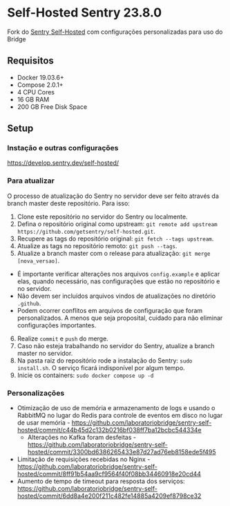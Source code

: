 # Self-Hosted Sentry 23.8.0

Fork do [Sentry Self-Hosted](https://github.com/getsentry/self-hosted/) com configurações personalizadas para uso do Bridge

## Requisitos

- Docker 19.03.6+
- Compose 2.0.1+
- 4 CPU Cores
- 16 GB RAM
- 200 GB Free Disk Space

## Setup

### Instação e outras configurações

https://develop.sentry.dev/self-hosted/

### Para atualizar

O processo de atualização do Sentry no servidor deve ser feito através da branch master deste repositório. Para isso:

1. Clone este repositório no servidor do Sentry ou localmente.
2. Defina o repositório original como upstream: `git remote add upstream https://github.com/getsentry/self-hosted.git`.
3. Recupere as tags do repositório original: `git fetch --tags upstream`.
4. Atualize as tags no repositório remoto: `git push --tags`.
5. Atualize a branch master com o release para atualização: `git merge [nova_versao]`.

- É importante verificar alterações nos arquivos `config.example` e aplicar elas, quando necessário, nas configurações que estão no repositório e no servidor.
- Não devem ser incluídos arquivos vindos de atualizações no diretório `.github`.
- Podem ocorrer conflitos em arquivos de configuração que foram personalizados. A menos que seja proposital, cuidado para não eliminar configurações importantes.

6. Realize `commit` e `push` do merge.
7. Caso não esteja trabalhando no servidor do Sentry, atualize a branch master no servidor.
8. Na pasta raiz do repositório rode a instalação do Sentry: `sudo install.sh`. O serviço ficará indisponível por algum tempo.
9. Inicie os containers: `sudo docker compose up -d`

### Personalizações

- Otimização de uso de memória e armazenamento de logs e usando o RabbitMQ no lugar do Redis para controle de eventos em disco no lugar de usar memória - https://github.com/laboratoriobridge/sentry-self-hosted/commit/c44b45d2c132b0216bf038ff7ba12bcbc544334e
  - Alterações no Kafka foram desfeitas - https://github.com/laboratoriobridge/sentry-self-hosted/commit/3300bd6386265433e87d27ad76eb8158ede5f495
- Limitação de requisições recebidas no Nginx - https://github.com/laboratoriobridge/sentry-self-hosted/commit/8ff91b54aa9cf9564f40f08bb34460918e20cd44
- Aumento de tempo de timeout para resposta dos serviços: https://github.com/laboratoriobridge/sentry-self-hosted/commit/6dd8a4e200f211c482fe14885a4209ef8798ce32
